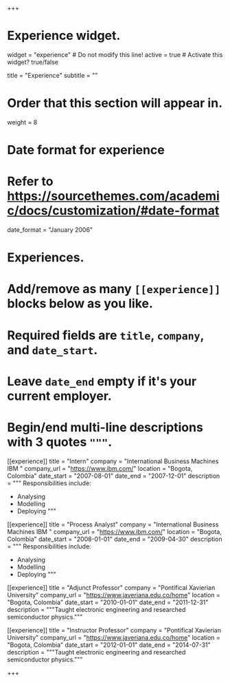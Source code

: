 +++
# Experience widget.
widget = "experience"  # Do not modify this line!
active = true  # Activate this widget? true/false

title = "Experience"
subtitle = ""

# Order that this section will appear in.
weight = 8

# Date format for experience
#   Refer to https://sourcethemes.com/academic/docs/customization/#date-format
date_format = "January 2006"

# Experiences.
#   Add/remove as many `[[experience]]` blocks below as you like.
#   Required fields are `title`, `company`, and `date_start`.
#   Leave `date_end` empty if it's your current employer.
#   Begin/end multi-line descriptions with 3 quotes `"""`.

[[experience]]
  title = "Intern"
  company = "International Business Machines IBM "
  company_url = "https://www.ibm.com/"
  location = "Bogota, Colombia"
  date_start = "2007-08-01"
  date_end = "2007-12-01"
  description = """
  Responsibilities include:
  
  * Analysing
  * Modelling
  * Deploying
  """


[[experience]]
  title = "Process Analyst"
  company = "International Business Machines IBM "
  company_url = "https://www.ibm.com/"
  location = "Bogota, Colombia"
  date_start = "2008-01-01"
  date_end = "2009-04-30"
  description = """
  Responsibilities include:
  
  * Analysing
  * Modelling
  * Deploying
  """

[[experience]]
  title = "Adjunct Professor"
  company = "Pontifical Xavierian University"
  company_url = "https://www.javeriana.edu.co/home"
  location = "Bogota, Colombia"
  date_start = "2010-01-01"
  date_end = "2011-12-31"
  description = """Taught electronic engineering and researched semiconductor physics."""

[[experience]]
  title = "Instructor Professor"
  company = "Pontifical Xavierian University"
  company_url = "https://www.javeriana.edu.co/home"
  location = "Bogota, Colombia"
  date_start = "2012-01-01"
  date_end = "2014-07-31"
  description = """Taught electronic engineering and researched semiconductor physics."""


+++
